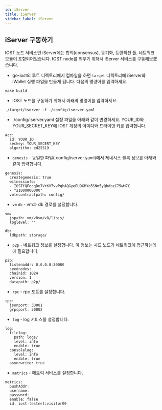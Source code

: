 ```yaml
---
id: iServer
title: iServer
sidebar_label: iServer
---
```


## iServer 구동하기

IOST 노드 서비스인 iServer에는 합의(consensus), 동기화, 트랜잭션 풀, 네트워크 모듈이 포함되어있습니다. IOST node를 띄우기 위해서 iServer 서비스를 구동해보겠습니다.

* go-iost의 루트 디렉토리에서 컴파일을 하면 `target` 디렉토리에 iServer와 iWallet 실행 파일을 만들게 됩니다. 다음의 명령어를 입력하세요.

```
make build
```

* IOST 노드를 구동하기 위해서 아래의 명령어를 입력하세요.

```
./target/iserver -f ./config/iserver.yaml
```

* ./config/iserver.yaml 설정 파일을 아래와 같이 변경하세요. YOUR_ID와 YOUR_SECRET_KEY에 IOST 계정의 아이디와 프라이빗 키를 입력합니다.

```
acc:
  id: YOUR_ID
  seckey: YOUR_SECERT_KEY
  algorithm: ed25519
```

* `genesis` - 동일한 파일(.config/iserver.yaml)에서 제네시스 블록 정보를 아래와 같이 입력합니다.

```
genesis:
  creategenesis: true
  witnessinfo:
  - IOSTfQFocqDn7VrKV7vvPqhAQGyeFU9XMYo5SNn5yQbdbzC75wM7C
  - "21000000000"
  votecontractpath: config/
```

* `vm` `db` - vm과 db 경로를 설정합니다.


```
vm:
  jspath: vm/v8vm/v8/libjs/
  loglevel: ""

```

```
db:
  ldbpath: storage/
```

* `p2p` - 네트워크 정보를 설정합니다. 이 정보는 시드 노드가 네트워크에 접근하는데에 필요합니다.

```
p2p:
  listenaddr: 0.0.0.0:30000
  seednodes:
  chainid: 1024
  version: 1
  datapath: p2p/
```

* `rpc` - rpc 포트를 설정합니다.

```
rpc:
  jsonport: 30001
  grpcport: 30002
```

* `log` - log 서비스를 설정합니다.


```
log:
  filelog:
    path: logs/
    level: info
    enable: true
  consolelog:
    level: info
    enable: true
  asyncwrite: true
```

* `metrics` - 메트릭 서비스를 설정합니다.


```
metrics:
  pushAddr:
  username:
  password:
  enable: false
  id: iost-testnet:visitor00
```
